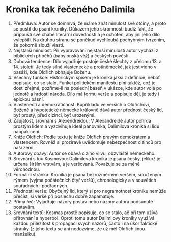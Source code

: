 # Kronika tak řečeného Dalimila
1. Předmluva: Autor se domnívá, že máme znát minulost své otčiny, a proto se pustil do psaní kroniky. Důkazem jeho skromnosti budiž fakt, že připouští své chabé literární dovednosti a je ochoten, aby jiní jeho dílo vylepšili. Na druhou stranu se poněkud vychloubá pochybným tvrzením, že pokorně slouží vlasti.
2. Nejstarší minulost: Při vypravování nejstarší minulosti autor vychází z biblických příběhů (babylonská věž) a českých pověstí.
3. Dobová tendence: Dílo vyjadřuje postoje české šlechty z přelomu 13. a 14. století. Je tedy silně vlastenecké a protiněmecké, jak jest vidno v pasáži, kde Oldřich obhajuje Boženu.
4. Všechny funkce: Historickým spisem je kronika jaksi z definice, neboť popisuje, co se stalo. Funkci politickém manifestu plní taktéž, což je dosti zřejmé, pozříme-li na poslední báseň v ukázce, kde autor volá po jednotě a hrdosti národa. Dílo má formu verše a popisuje děj, je tedy i epickou básní.
5. Vlastenectí a demokratičnost: Kupříkladu ve verších o Oldřichovi, Boženě a hypotetické německé královně dává autor přednost český lid, byť prostý, před cizinci, byť urozenými.
6. Zaujatost, srovnání s Alexendreidou: V Alexandreidě autor pohrdá prostým lidem a vyzdvihuje ideál panovníka, Dalimilova kronika si lidu naopak cení.
7. Kníže Oldřich: Podle textu je kníže Oldřich pravým demokratem a vlastencem. Rovněž si prozíravě uvědomuje nebezpečnost cizinců pro naši zemi.
8. Autorovy obavy: Autor se obává cizího vlivu, obzvláště německého.
9. Srovnání s tou Kosmovou: Dalimilova kronika je psána česky, jelikož je určena širším vrstvám, a je veršovaná. Považuje se za méně věrohodnou.
10. Formální stránka: Kronika je psána bezrozměrným veršem, sdruženým rýmem (vyjma počátečních čtyř veršů), chronologicky a v souvětích souřadných i podřadných.
11. Přednosti verše: Obyčejný lid, který si pro negramotnost kroniku nemůže přečíst, si verše při poslechu dobře zapamatuje.
12. Přímá řeč: Vyjadřuje názory postav nebo názory autora podsunuté postavám.
13. Srovnání textů: Kosmas prostě popisuje, co se stalo, ač při tom užívá přirovnání a hyperbol. Oproti tomu autor Dalimilovy kroniky využívá každou příležitost k propagaci svých názorů, často i na úkor faktické stránky (z jeho textu se ani nedozvíme, že už měl Oldřich jinou manželku).